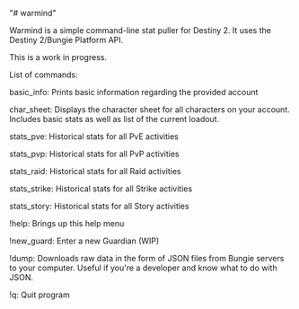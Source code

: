 "# warmind" 

Warmind is a simple command-line stat puller for Destiny 2. It uses the Destiny 2/Bungie Platform API.

This is a work in progress. 

List of commands:

basic_info: Prints basic information regarding the provided account

char_sheet: Displays the character sheet for all characters on your account. Includes basic stats as well as list of the current loadout.

stats_pve: Historical stats for all PvE activities

stats_pvp: Historical stats for all PvP activities

stats_raid: Historical stats for all Raid activities

stats_strike: Historical stats for all Strike activities

stats_story: Historical stats for all Story activities

!help: Brings up this help menu

!new_guard: Enter a new Guardian (WIP)

!dump: Downloads raw data in the form of JSON files from Bungie servers to your computer. Useful if you're a developer and know what to do with JSON. 

!q: Quit program